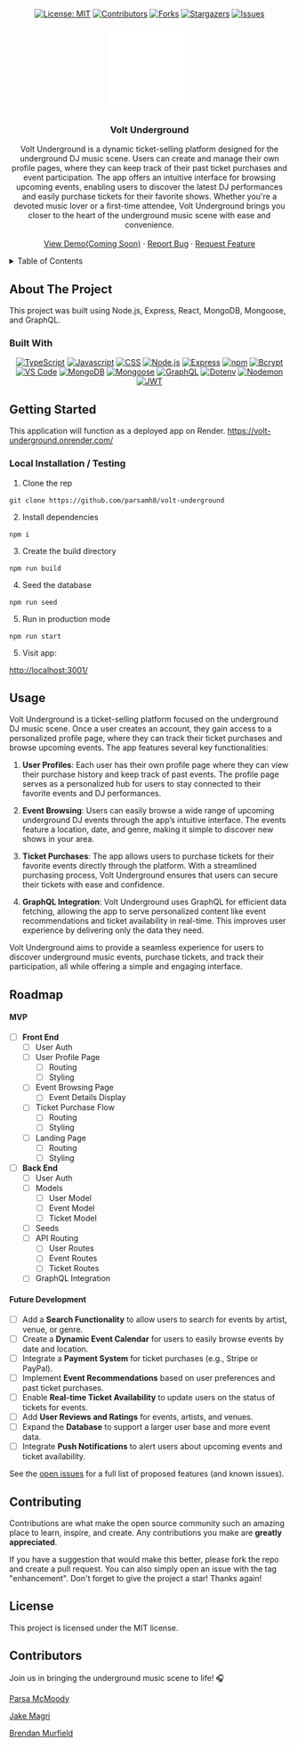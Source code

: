 
<div align="center">

  <!-- Add additional badges using the following format: -->
  <!-- ![Name](urlToShieldHere)(urlToGithubHere) -->

[![License: MIT](https://img.shields.io/badge/License-MIT-yellow.svg)](https://opensource.org/licenses/MIT)
[![Contributors](https://img.shields.io/badge/contributors-3-orange?style=plastic&logo=appveyor
)](https://github.com/jake-magri/Hipub/graphs/contributors)
[![Forks](https://img.shields.io/github/forks/404pandas/project-2-setup-guide.svg?style=plastic&logo=appveyor)](https://github.com/jake-magri/Hipub/forks)
[![Stargazers](https://img.shields.io/badge/stars-1-blue?style=plastic&logo=appveyor)](https://github.com/jake-magri/Hipub/stargazers)
[![Issues](https://img.shields.io/badge/issues-5%20open-green?style=plastic&logo=appveyor)](https://github.com/jake-magri/Hipub/issues)

</div>

<!-- PROJECT LOGO -->

<div align="center">
  <a href="https://github.com/404pandas/project-2-setup-guide">
  <!-- TODO: Correct this file path to a logo if you would like one; otherwise, delete this a href -->
    <img src="./client/public/logo-light.png" alt="Logo" width="150" height="150">
  </a>

<!-- TODO: Edit App name -->
  <h3 align="center">Volt Underground</h3>

  <p align="center">
  <!-- TODO: Edit App description -->
    Volt Underground is a dynamic ticket-selling platform designed for the underground DJ music scene. Users can create and manage their own profile pages, where they can keep track of their past ticket purchases and event participation. The app offers an intuitive interface for browsing upcoming events, enabling users to discover the latest DJ performances and easily purchase tickets for their favorite shows. Whether you're a devoted music lover or a first-time attendee, Volt Underground brings you closer to the heart of the underground music scene with ease and convenience.
    <br />
    <br />
    <!-- TODO: add deployment link -->
    <a href="https://github.com/parsamh8">View Demo(Coming Soon)</a>
    ·
    <a href="https://github.com/parsamh8/Volt-Underground/issues">Report Bug</a>
    ·
    <a href="https://github.com/parsamh8/Volt-Underground/issues">Request Feature</a>

  </p>
</div>

<!-- TABLE OF CONTENTS -->
<details>
  <summary>Table of Contents</summary>
  <ol>
    <li>
      <a href="#about-the-project">About The Project</a>
      <ul>
        <li><a href="#built-with">Built With</a></li>
      </ul>
    </li>
    <li>
      <a href="#getting-started">Getting Started</a>
      <ul>
        <li><a href="#installation">Installation</a></li>
      </ul>
    </li>
    <li><a href="#usage">Usage</a></li>
    <li><a href="#roadmap">Roadmap</a></li>
    <li><a href="#contributing">Contributing</a></li>
    <li><a href="#license">License</a></li>
    <li><a href="#contact">Contact</a></li>
    <li><a href="#acknowledgments">Acknowledgments</a></li>
  </ol>
</details>

<!-- ABOUT THE PROJECT -->

## About The Project

<!-- TODO: add your screenshots or demo videos here -->
<!-- Add screenshots using the following format: -->
<!-- ![Screenshot alt description](directPathOfScreenshots) -->
<!-- Add video demos using the following format: -->
<!-- ![Video alt description](directPathOfVideos) -->

This project was built using Node.js, Express, React, MongoDB, Mongoose, and GraphQL.

### Built With

<div align="center">

<!-- TODO: Add any additional badges as needed. For more info, visit: https://github.com/404pandas/empty-resources/blob/main/assets/images/shields.md -->

[![TypeScript](https://img.shields.io/badge/Language-TypeScript-007ACC?style=plastic&logo=typescript&logoWidth=10)](https://www.typescriptlang.org/)
[![Javascript](https://img.shields.io/badge/Language-JavaScript-ff0000?style=plastic&logo=JavaScript&logoWidth=10)](https://javascript.info/)
[![CSS](https://img.shields.io/badge/Language-CSS-ff8000?style=plastic&logo=CSS3&logoWidth=10)](https://developer.mozilla.org/en-US/docs/Web/CSS)
[![Node.js](https://img.shields.io/badge/Framework-Node.js-ffff00?style=plastic&logo=Node.js&logoWidth=10)](https://nodejs.org/en/)
[![Express](https://img.shields.io/badge/Framework-Express-80ff00?style=plastic&logo=Express&logoWidth=10)](https://expressjs.com/)
[![npm](https://img.shields.io/badge/Tool-npm-00ff00?style=plastic&logo=npm&logoWidth=10)](https://www.npmjs.com/)
[![Bcrypt](https://img.shields.io/badge/Package-Bcrypt-00ffff?style=plastic&logo=npm&logoWidth=10)](https://www.npmjs.com/package/bcrypt)
[![VS Code](https://img.shields.io/badge/IDE-VSCode-0000ff?style=plastic&logo=VisualStudioCode&logoWidth=10)](https://code.visualstudio.com/docs)
[![MongoDB](https://img.shields.io/badge/Database-MongoDB-47A248?style=plastic&logo=MongoDB&logoWidth=10)](https://www.mongodb.com/docs/)
[![Mongoose](https://img.shields.io/badge/Package-Mongoose-880000?style=plastic&logo=mongoose&logoWidth=10)](https://mongoosejs.com/)
[![GraphQL](https://img.shields.io/badge/Package-GraphQL-E10098?style=plastic&logo=GraphQL&logoWidth=10)](https://graphql.org/)
[![Dotenv](https://img.shields.io/badge/Package-Dotenv-00b894?style=plastic&logo=npm&logoWidth=10)](https://www.npmjs.com/package/dotenv)
[![Nodemon](https://img.shields.io/badge/DevDependency-Nodemon-d63031?style=plastic&logo=nodemon&logoWidth=10)](https://www.npmjs.com/package/nodemon)
[![JWT](https://img.shields.io/badge/Package-JWT-000000?style=plastic&logo=jsonwebtokens&logoWidth=10)](https://jwt.io/)

</div>

<!-- GETTING STARTED -->

## Getting Started

This application will function as a deployed app on Render.
https://volt-underground.onrender.com/

### Local Installation / Testing

1. Clone the rep

```
git clone https://github.com/parsamh8/volt-underground
```

2. Install dependencies

```
npm i
```

3. Create the build directory

```
npm run build
```

4. Seed the database

```
npm run seed
```
5. Run in production mode

```
npm run start
```

5. Visit app:

[http://localhost:3001/](http://localhost:3001/)

<!-- Usage -->

## Usage

Volt Underground is a ticket-selling platform focused on the underground DJ music scene. Once a user creates an account, they gain access to a personalized profile page, where they can track their ticket purchases and browse upcoming events. The app features several key functionalities:

1. **User Profiles**: Each user has their own profile page where they can view their purchase history and keep track of past events. The profile page serves as a personalized hub for users to stay connected to their favorite events and DJ performances.

2. **Event Browsing**: Users can easily browse a wide range of upcoming underground DJ events through the app’s intuitive interface. The events feature a location, date, and genre, making it simple to discover new shows in your area.

3. **Ticket Purchases**: The app allows users to purchase tickets for their favorite events directly through the platform. With a streamlined purchasing process, Volt Underground ensures that users can secure their tickets with ease and confidence.

4. **GraphQL Integration**: Volt Underground uses GraphQL for efficient data fetching, allowing the app to serve personalized content like event recommendations and ticket availability in real-time. This improves user experience by delivering only the data they need.

Volt Underground aims to provide a seamless experience for users to discover underground music events, purchase tickets, and track their participation, all while offering a simple and engaging interface.


<!-- ROADMAP -->

## Roadmap

<!-- TODO: Plan out rough roadmap here -->

#### MVP

<!-- This is a nested check-box that displays a nice checked or unchecked list on your Github repo to show your visitor's a quick road map! -->

- [ ] **Front End**
  - [ ] User Auth
  - [ ] User Profile Page
    - [ ] Routing
    - [ ] Styling
  - [ ] Event Browsing Page
    - [ ] Event Details Display
  - [ ] Ticket Purchase Flow
    - [ ] Routing
    - [ ] Styling
  - [ ] Landing Page
    - [ ] Routing
    - [ ] Styling

- [ ] **Back End**
  - [ ] User Auth
  - [ ] Models
    - [ ] User Model
    - [ ] Event Model
    - [ ] Ticket Model
  - [ ] Seeds
  - [ ] API Routing
    - [ ] User Routes
    - [ ] Event Routes
    - [ ] Ticket Routes
  - [ ] GraphQL Integration

#### Future Development

- [ ] Add a **Search Functionality** to allow users to search for events by artist, venue, or genre.
- [ ] Create a **Dynamic Event Calendar** for users to easily browse events by date and location.
- [ ] Integrate a **Payment System** for ticket purchases (e.g., Stripe or PayPal).
- [ ] Implement **Event Recommendations** based on user preferences and past ticket purchases.
- [ ] Enable **Real-time Ticket Availability** to update users on the status of tickets for events.
- [ ] Add **User Reviews and Ratings** for events, artists, and venues.
- [ ] Expand the **Database** to support a larger user base and more event data.
- [ ] Integrate **Push Notifications** to alert users about upcoming events and ticket availability.

See the [open issues](https://github.com/jake-magri/Hipub/issues) for a full list of proposed features (and known issues).

<!-- CONTRIBUTING -->

## Contributing

Contributions are what make the open source community such an amazing place to learn, inspire, and create. Any contributions you make are **greatly appreciated**.

If you have a suggestion that would make this better, please fork the repo and create a pull request. You can also simply open an issue with the tag "enhancement".
Don't forget to give the project a star! Thanks again!


## License

This project is licensed under the MIT license.


## Contributors

Join us in bringing the underground music scene to life! 🎧

[Parsa McMoody](https://github.com/parsamh8)

[Jake Magri](https://github.com/jake-magri)

[Brendan Murfield](https://github.com/bmurfield)
